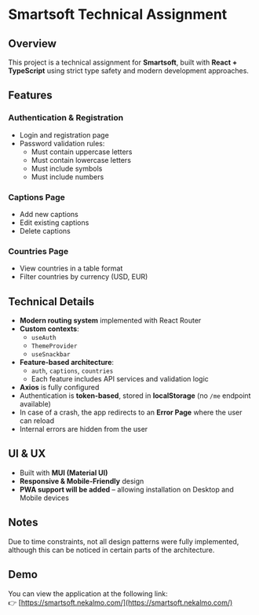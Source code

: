 # Smartsoft Technical Assignment

## Overview
This project is a technical assignment for **Smartsoft**, built with **React + TypeScript** using strict type safety and modern development approaches.

## Features

### Authentication & Registration
- Login and registration page
- Password validation rules:
  - Must contain uppercase letters
  - Must contain lowercase letters
  - Must include symbols
  - Must include numbers

### Captions Page
- Add new captions
- Edit existing captions
- Delete captions

### Countries Page
- View countries in a table format
- Filter countries by currency (USD, EUR)

## Technical Details
- **Modern routing system** implemented with React Router
- **Custom contexts**:
  - `useAuth`
  - `ThemeProvider`
  - `useSnackbar`
- **Feature-based architecture**:
  - `auth`, `captions`, `countries`
  - Each feature includes API services and validation logic
- **Axios** is fully configured
- Authentication is **token-based**, stored in **localStorage** (no `/me` endpoint available)
- In case of a crash, the app redirects to an **Error Page** where the user can reload
- Internal errors are hidden from the user

## UI & UX
- Built with **MUI (Material UI)**
- **Responsive & Mobile-Friendly** design
- **PWA support will be added** – allowing installation on Desktop and Mobile devices

## Notes
Due to time constraints, not all design patterns were fully implemented, although this can be noticed in certain parts of the architecture.

## Demo
You can view the application at the following link:  
👉 [https://smartsoft.nekalmo.com/](https://smartsoft.nekalmo.com/)
